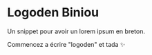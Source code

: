 # Logoden Biniou

Un snippet pour avoir un lorem ipsum en breton.

Commencez a écrire "logoden" et tada ✨
